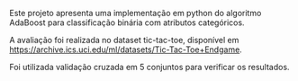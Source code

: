Este projeto apresenta uma implementação em python do algoritmo AdaBoost para classificação binária com atributos categóricos.

A avaliação foi realizada no dataset tic-tac-toe, disponível em https://archive.ics.uci.edu/ml/datasets/Tic-Tac-Toe+Endgame.

Foi utilizada validação cruzada em 5 conjuntos para verificar os resultados.